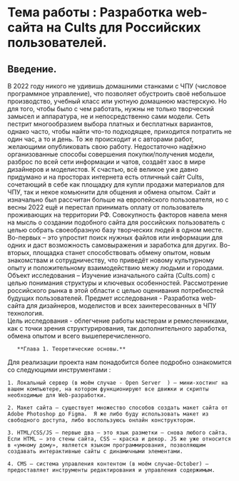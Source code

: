 # Тема работы : Разработка web-сайта на Cults для Российских пользователей. #
## Введение.
В 2022 году никого не удивишь домашними станками с ЧПУ (числовое программное управление), что позволяет обустроить своё небольшое производство, учебный класс или уютную домашнюю мастерскую. Но для того, чтобы было с чем работать, нужны не только творческий замысел и аппаратура, не и непосредственно сами модели. Сеть пестрит многообразием выбора платных и бесплатных вариантов, однако часто, чтобы найти что-то подходящее, приходится потратить не один час, а то и день. То же происходит и с авторами работ, желающими опубликовать свою работу. Недостаточно надёжно организованные способы совершения покупки/получения модели, разброс по всей сети информации и чатов, создаёт хаос в мире дизайнеров и моделистов. 
К счастью, всё великое уже давно придумано и на просторах интернета есть отличный сайт Cults, сочетающий в себе как площадку для купли продажи материалов для ЧПУ, так и некое комьюнити для общения и обмена опытом. Сайт и изначально был рассчитан больше на европейского пользователя, но с весны 2022 ещё и перестал принимать оплату от пользователь проживающих на территории РФ. Совокупность факторов навела меня на мысль о создании подобного сайта для российских пользователь с целью собрать своеобразную базу творческих людей в одном месте. Во-первых – это упростит поиск нужных файлов или информации для одних и даст возможность самовыражения и заработка для других. Во-вторых, площадка станет способствовать обмену опытом, новым знакомствам и сотрудничеству, что приведёт новому культурному опыту и положительному взаимодействию межу людьми и городами. 
Объект исследования – Изучение изначального сайта (Cults.com) с целью понимания структуры и ключевых особенностей. Рассмотрение российского рынка в этой области с целью оценивания потребностей будущих пользователей. 
Предмет исследования  - Разработка web-сайта для дизайнеров, моделистов и всех заинтересованных в ЧПУ технология.  
 Цель исследования  - облегчение работы мастерам и ремесленниками, как с точки зрения структурирования, так дополнительного заработка, обмена опытом и всего вышеперечисленного. 

       **Глава 1. Теоретические основы.** 

Для реализации проекта нам понадобится более подробно ознакомится со следующими инструментами : 

	1. Локальный сервер (в моём случае - Open Server  ) – мини-хостинг на вашем компьютере, на котором функционируют все движки и скрипты необходимые для Web-разработки.  

	2. Макет сайта – существует множество способов создать макет сайта от Adobe Photoshop до Figma.  Я же либо буду использовать макет из свободного доступа, либо воспользуюсь онлайн конструктором.    

	3. HTML/CSS/JS – первые два – это язык разметки – снова любого сайта. Если HTML – это стены сайта, CSS – краска и декор. JS же уже относится в «умному дому», является языком программирования, позволяющим создавать интерактивные сайты с динамичными элементами. 

	4. CMS – система управления контентом (в моём случае-October) – предоставляет инструменты редактирования и управления содержимым. 
   

   